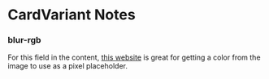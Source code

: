 # CardVariant Notes

### blur-rgb
For this field in the content, [this website](https://imagecolorpicker.com/en) is great for getting a color from the image to use as a pixel placeholder.